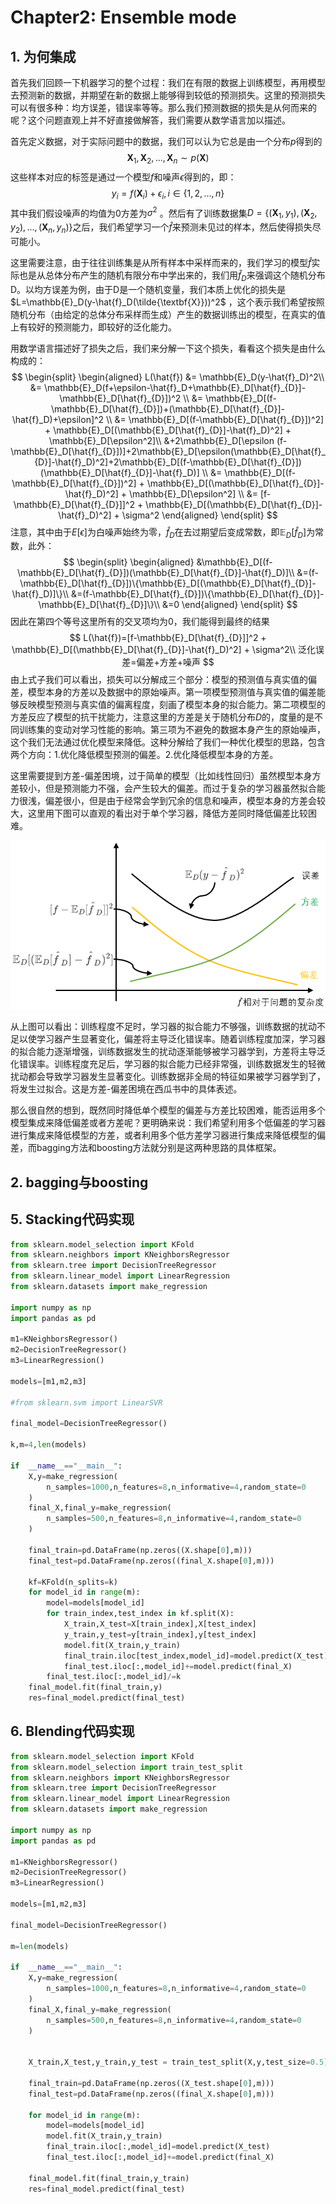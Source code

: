 # Chapter2: Ensemble mode

## 1. 为何集成

首先我们回顾一下机器学习的整个过程：我们在有限的数据上训练模型，再用模型去预测新的数据，并期望在新的数据上能够得到较低的预测损失。这里的预测损失可以有很多种：均方误差，错误率等等。那么我们预测数据的损失是从何而来的呢？这个问题直观上并不好直接做解答，我们需要从数学语言加以描述。

首先定义数据，对于实际问题中的数据，我们可以认为它总是由一个分布$p$得到的
$$
\textbf{X}_1,\textbf{X}_2,...,\textbf{X}_n\sim p(\textbf{X})
$$
这些样本对应的标签是通过一个模型$f$和噪声$\epsilon$得到的，即：
$$
y_i = f(\textbf{X}_i)+\epsilon_i,i\in\{1,2,...,n\}
$$
其中我们假设噪声的均值为0方差为$\sigma^2$ 。然后有了训练数据集$D=\{(\textbf{X}_1,y_1), (\textbf{X}_2,y_2),...,(\textbf{X}_n,y_n)\}$之后，我们希望学习一个$\hat{f}$来预测未见过的样本，然后使得损失尽可能小。

这里需要注意，由于往往训练集是从所有样本中采样而来的，我们学习的模型$\hat{f}$实际也是从总体分布产生的随机有限分布中学出来的，我们用$\hat{f}_D$来强调这个随机分布D。以均方误差为例，由于D是一个随机变量，我们本质上优化的损失是$L=\mathbb{E}_D(y-\hat{f}_D(\tilde{\textbf{X}}))^2$ ，这个表示我们希望按照随机分布（由给定的总体分布采样而生成）产生的数据训练出的模型，在真实的值上有较好的预测能力，即较好的泛化能力。

用数学语言描述好了损失之后，我们来分解一下这个损失，看看这个损失是由什么构成的：
$$
\begin{split}
\begin{aligned}
L(\hat{f}) &= \mathbb{E}_D(y-\hat{f}_D)^2\\
&= \mathbb{E}_D(f+\epsilon-\hat{f}_D+\mathbb{E}_D[\hat{f}_{D}]-\mathbb{E}_D[\hat{f}_{D}])^2 \\
&= \mathbb{E}_D[(f-\mathbb{E}_D[\hat{f}_{D}])+(\mathbb{E}_D[\hat{f}_{D}]-\hat{f}_D)+\epsilon]^2 \\
&= \mathbb{E}_D[(f-\mathbb{E}_D[\hat{f}_{D}])^2] + \mathbb{E}_D[(\mathbb{E}_D[\hat{f}_{D}]-\hat{f}_D)^2] + \mathbb{E}_D[\epsilon^2]\\
&+2\mathbb{E}_D[\epsilon (f-\mathbb{E}_D[\hat{f}_{D}])]+2\mathbb{E}_D[\epsilon(\mathbb{E}_D[\hat{f}_{D}]-\hat{f}_D)^2]+2\mathbb{E}_D[(f-\mathbb{E}_D[\hat{f}_{D}])(\mathbb{E}_D[\hat{f}_{D}]-\hat{f}_D)] \\
&= \mathbb{E}_D[(f-\mathbb{E}_D[\hat{f}_{D}])^2] + \mathbb{E}_D[(\mathbb{E}_D[\hat{f}_{D}]-\hat{f}_D)^2] + \mathbb{E}_D[\epsilon^2] \\
&= [f-\mathbb{E}_D[\hat{f}_{D}]]^2 + \mathbb{E}_D[(\mathbb{E}_D[\hat{f}_{D}]-\hat{f}_D)^2] + \sigma^2
\end{aligned}
\end{split}
$$
注意，其中由于$E[\epsilon]$为白噪声始终为零，$\hat{f}_D$在去过期望后变成常数，即$\mathbb{E}_D[\hat{f}_{D}]$为常数，此外：
$$
\begin{split}
\begin{aligned}
&\mathbb{E}_D[(f-\mathbb{E}_D[\hat{f}_{D}])(\mathbb{E}_D[\hat{f}_{D}]-\hat{f}_D)]\\
&=(f-\mathbb{E}_D[\hat{f}_{D}])\{\mathbb{E}_D[(\mathbb{E}_D[\hat{f}_{D}]-\hat{f}_D)]\}\\
&=(f-\mathbb{E}_D[\hat{f}_{D}])\{\mathbb{E}_D[\hat{f}_{D}]-\mathbb{E}_D[\hat{f}_{D}]\}\\
&=0
\end{aligned}
\end{split}
$$
因此在第四个等号这里所有的交叉项均为0，我们能得到最终的结果
$$
L(\hat{f})=[f-\mathbb{E}_D[\hat{f}_{D}]]^2 + \mathbb{E}_D[(\mathbb{E}_D[\hat{f}_{D}]-\hat{f}_D)^2] + \sigma^2\\
泛化误差=偏差+方差+噪声
$$
由上式子我们可以看出，损失可以分解成三个部分：模型的预测值与真实值的偏差，模型本身的方差以及数据中的原始噪声。第一项模型预测值与真实值的偏差能够反映模型预测与真实值的偏离程度，刻画了模型本身的拟合能力。第二项模型的方差反应了模型的抗干扰能力，注意这里的方差是关于随机分布$D$的，度量的是不同训练集的变动对学习性能的影响。第三项为不避免的数据本身产生的原始噪声，这个我们无法通过优化模型来降低。这种分解给了我们一种优化模型的思路，包含两个方向：1.优化降低模型预测的偏差。2.优化降低模型本身的方差。

这里需要提到方差-偏差困境，过于简单的模型（比如线性回归）虽然模型本身方差较小，但是预测能力不强，会产生较大的偏差。而过于复杂的学习器虽然拟合能力很浅，偏差很小，但是由于经常会学到冗余的信息和噪声，模型本身的方差会较大，这里用下图可以直观的看出对于单个学习器，降低方差同时降低偏差比较困难。

![](material/2.1.png)

从上图可以看出：训练程度不足时，学习器的拟合能力不够强，训练数据的扰动不足以使学习器产生显著变化，偏差将主导泛化错误率。随着训练程度加深，学习器的拟合能力逐渐增强，训练数据发生的扰动逐渐能够被学习器学到，方差将主导泛化错误率。训练程度充足后，学习器的拟合能力已经非常强，训练数据发生的轻微扰动都会导致学习器发生显著变化。训练数据非全局的特征如果被学习器学到了，将发生过拟合。这是方差-偏差困境在西瓜书中的具体表述。

那么很自然的想到，既然同时降低单个模型的偏差与方差比较困难，能否运用多个模型集成来降低偏差或者方差呢？更明确来说：我们希望利用多个低偏差的学习器进行集成来降低模型的方差，或者利用多个低方差学习器进行集成来降低模型的偏差，而bagging方法和boosting方法就分别是这两种思路的具体框架。

## 2. bagging与boosting







## 5. Stacking代码实现

```python
from sklearn.model_selection import KFold
from sklearn.neighbors import KNeighborsRegressor
from sklearn.tree import DecisionTreeRegressor
from sklearn.linear_model import LinearRegression
from sklearn.datasets import make_regression
 
import numpy as np
import pandas as pd
 
m1=KNeighborsRegressor()
m2=DecisionTreeRegressor()
m3=LinearRegression()
 
models=[m1,m2,m3]
 
#from sklearn.svm import LinearSVR
 
final_model=DecisionTreeRegressor()
 
k,m=4,len(models)
 
if  __name__=="__main__":
    X,y=make_regression(
        n_samples=1000,n_features=8,n_informative=4,random_state=0
    )
    final_X,final_y=make_regression(
        n_samples=500,n_features=8,n_informative=4,random_state=0
    )
    
    final_train=pd.DataFrame(np.zeros((X.shape[0],m)))
    final_test=pd.DataFrame(np.zeros((final_X.shape[0],m)))
    
    kf=KFold(n_splits=k)
    for model_id in range(m):
        model=models[model_id]
        for train_index,test_index in kf.split(X):
            X_train,X_test=X[train_index],X[test_index]
            y_train,y_test=y[train_index],y[test_index]
            model.fit(X_train,y_train)
            final_train.iloc[test_index,model_id]=model.predict(X_test)
            final_test.iloc[:,model_id]+=model.predict(final_X)
        final_test.iloc[:,model_id]/=k
    final_model.fit(final_train,y)
    res=final_model.predict(final_test)
```

## 6. Blending代码实现

```python
from sklearn.model_selection import KFold
from sklearn.model_selection import train_test_split
from sklearn.neighbors import KNeighborsRegressor
from sklearn.tree import DecisionTreeRegressor
from sklearn.linear_model import LinearRegression
from sklearn.datasets import make_regression
 
import numpy as np
import pandas as pd
 
m1=KNeighborsRegressor()
m2=DecisionTreeRegressor()
m3=LinearRegression()
 
models=[m1,m2,m3]
 
final_model=DecisionTreeRegressor()
 
m=len(models)
 
if  __name__=="__main__":
    X,y=make_regression(
        n_samples=1000,n_features=8,n_informative=4,random_state=0
    )
    final_X,final_y=make_regression(
        n_samples=500,n_features=8,n_informative=4,random_state=0
    )
    
 
    X_train,X_test,y_train,y_test = train_test_split(X,y,test_size=0.5)
    
    final_train=pd.DataFrame(np.zeros((X_test.shape[0],m)))
    final_test=pd.DataFrame(np.zeros((final_X.shape[0],m)))
    
    for model_id in range(m):
        model=models[model_id]
        model.fit(X_train,y_train)
        final_train.iloc[:,model_id]=model.predict(X_test)
        final_test.iloc[:,model_id]+=model.predict(final_X)
        
    final_model.fit(final_train,y_train)
    res=final_model.predict(final_test)
```

